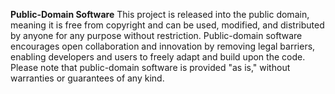 **Public-Domain Software**
This project is released into the public domain, meaning it is free from copyright and can be used, 
modified, and distributed by anyone for any purpose without restriction. Public-domain software encourages 
open collaboration and innovation by removing legal barriers, enabling developers and users to freely adapt 
and build upon the code. Please note that public-domain software is provided "as is," without warranties 
or guarantees of any kind.
